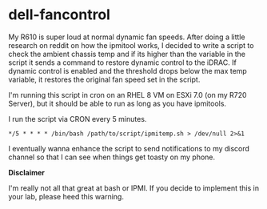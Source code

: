 # dell-fancontrol
My R610 is super loud at normal dynamic fan speeds. After doing a little research on reddit on how the ipmitool works, I decided to write a script to check the ambient chassis temp and if its higher than the variable in the script it sends a command to restore dynamic control to the iDRAC. If dynamic control is enabled and the threshold drops below the max temp variable, it restores the original fan speed set in the script. 

I'm running this script in cron on an RHEL 8 VM on ESXi 7.0 (on my R720 Server), but it should be able to run as long as you have ipmitools.

I run the script via CRON every 5 minutes.

`*/5 * * * * /bin/bash /path/to/script/ipmitemp.sh > /dev/null 2>&1`

I eventually wanna enhance the script to send notifications to my discord channel so that I can see when things get toasty on my phone. 

**Disclaimer**

I'm really not all that great at bash or IPMI. If you decide to implement this in your lab, please heed this warning. 